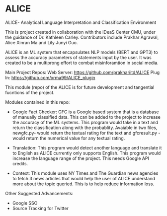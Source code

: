 # ALICE
ALICE- Analytical Language Interpretation and Classification Environment

This is project created in collaboration with the IDeaS Center CMU, under the guidance of Dr. Kathleen Carley. Contributors include Prakhar Agrawal, Alice Xinran Ma and Lily Junyi Guo.

ALICE is an ML system that encapsulates NLP models (BERT and GPT3) to assess the accuracy parameters of statements input by the user. It was created to be a multiprong effort to combat misinforamtion in social media.

Main Project Repos:
Web Server:  https://github.com/prakhariitd/ALICE
Plug In: https://github.com/xrma99/ALICE_plugin


This module (repo) of the ALICE is for future development and tangential fucntions of the project.

Modules contained in this repo:
- Google Fact Checker: GFC is a Google based system that is a database of manually classified data. This can be added to the project to increase the accuracy of the ML systems. This program would take in a text and return the classification along with the probablity. Avaiable in two files, newgfc.py- would return the textual rating for the text and gfcresult.py - would return the numerical value for any textual rating.

- Translation: This program would detect another language and translate it to English as ALICE currently only supports English. This program would increase the language range of the project. This needs Google API credits.

- Context: This module uses NY Times and The Guardian news agencies to fetch 3 news articles that would help the user of ALICE understand more about the topic queried. This is to help reduce information loss.


Other Suggested Advancements:
- Google SSO
- Source Tracking for Twitter
